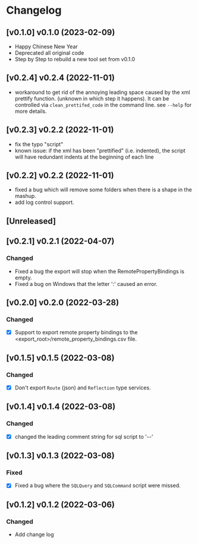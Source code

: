 # Changelog

## [v0.1.0] v0.1.0 (2023-02-09)
- Happy Chinese New Year
- Deprecated all original code
- Step by Step to rebuild a new tool set from v0.1.0

## [v0.2.4] v0.2.4 (2022-11-01)
- workaround to get rid of the annoying leading space caused by the xml prettify function. (unknown in which step it happens). It can be controlled via `clean_prettifed_code` in the command line. see `--help` for more details.

## [v0.2.3] v0.2.2 (2022-11-01)
- fix the typo "script"
- known issue: if the xml has been "prettified" (i.e. indented), the script will have redundant indents at the beginning of each line


## [v0.2.2] v0.2.2 (2022-11-01)
- fixed a bug which will remove some folders when there is a shape in the mashup.
- add log control support.

## [Unreleased]
## [v0.2.1] v0.2.1 (2022-04-07)

### Changed
- Fixed a bug the export will stop when the RemotePropertyBindings is empty.
- Fixed a bug on Windows that the letter ':' caused an error.

## [v0.2.0] v0.2.0 (2022-03-28)

### Changed

- [X] Support to export remote property bindings to the <export_root>/remote_property_bindings.csv file.

## [v0.1.5] v0.1.5 (2022-03-08)

### Changed

- [X] Don't export `Route` (json) and `Reflection` type services.

## [v0.1.4] v0.1.4 (2022-03-08)

### Changed
- [X] changed the leading comment string for sql script to '--'

## [v0.1.3] v0.1.3 (2022-03-08)

### Fixed
- [X] Fixed a bug where the `SQLQuery` and `SQLCommand` script were missed.

## [v0.1.2] v0.1.2 (2022-03-06)

### Changed

- Add change log

